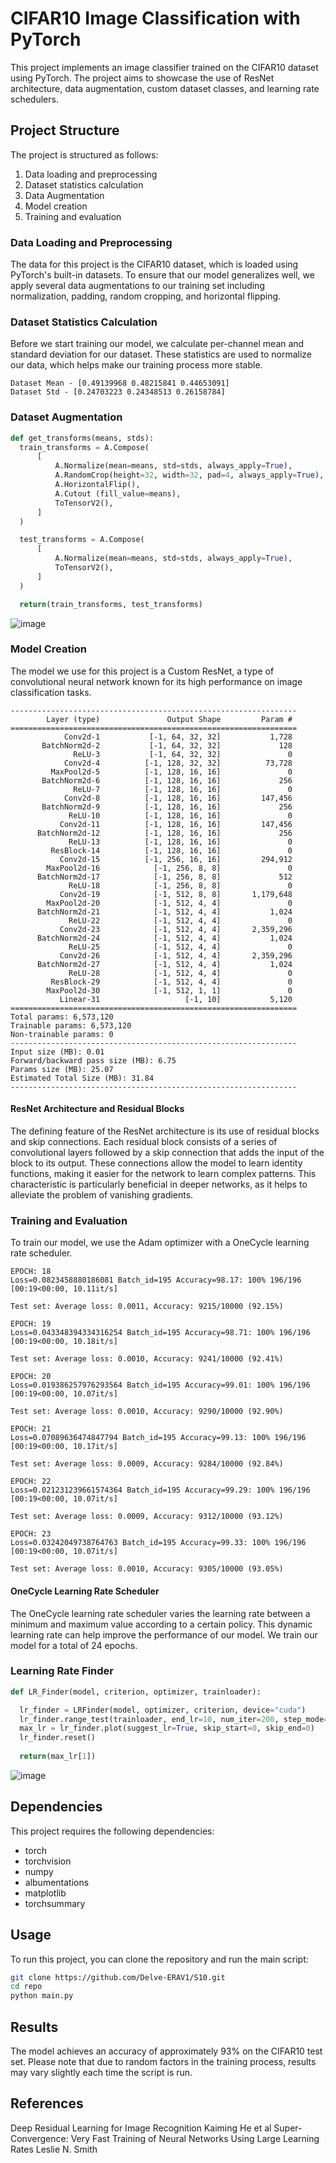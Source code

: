 # CIFAR10 Image Classification with PyTorch

This project implements an image classifier trained on the CIFAR10 dataset using PyTorch. The project aims to showcase the use of ResNet architecture, data augmentation, custom dataset classes, and learning rate schedulers.

## Project Structure

The project is structured as follows:

1. Data loading and preprocessing
2. Dataset statistics calculation
3. Data Augmentation
3. Model creation
4. Training and evaluation

### Data Loading and Preprocessing

The data for this project is the CIFAR10 dataset, which is loaded using PyTorch's built-in datasets. To ensure that our model generalizes well, we apply several data augmentations to our training set including normalization, padding, random cropping, and horizontal flipping.

### Dataset Statistics Calculation

Before we start training our model, we calculate per-channel mean and standard deviation for our dataset. These statistics are used to normalize our data, which helps make our training process more stable.

```
Dataset Mean - [0.49139968 0.48215841 0.44653091]
Dataset Std - [0.24703223 0.24348513 0.26158784] 
```

### Dataset Augmentation
```python
def get_transforms(means, stds):
  train_transforms = A.Compose(
      [
          A.Normalize(mean=means, std=stds, always_apply=True),
          A.RandomCrop(height=32, width=32, pad=4, always_apply=True),
          A.HorizontalFlip(),
          A.Cutout (fill_value=means),
          ToTensorV2(),
      ]
  )

  test_transforms = A.Compose(
      [
          A.Normalize(mean=means, std=stds, always_apply=True),
          ToTensorV2(),
      ]
  )

  return(train_transforms, test_transforms)
```
![image](https://github.com/Delve-ERAV1/S10/assets/11761529/a0098b5b-e9d4-448b-a6c1-4b24ea9bdd98)


### Model Creation

The model we use for this project is a Custom ResNet, a type of convolutional neural network known for its high performance on image classification tasks.

```
----------------------------------------------------------------
        Layer (type)               Output Shape         Param #
================================================================
            Conv2d-1           [-1, 64, 32, 32]           1,728
       BatchNorm2d-2           [-1, 64, 32, 32]             128
              ReLU-3           [-1, 64, 32, 32]               0
            Conv2d-4          [-1, 128, 32, 32]          73,728
         MaxPool2d-5          [-1, 128, 16, 16]               0
       BatchNorm2d-6          [-1, 128, 16, 16]             256
              ReLU-7          [-1, 128, 16, 16]               0
            Conv2d-8          [-1, 128, 16, 16]         147,456
       BatchNorm2d-9          [-1, 128, 16, 16]             256
             ReLU-10          [-1, 128, 16, 16]               0
           Conv2d-11          [-1, 128, 16, 16]         147,456
      BatchNorm2d-12          [-1, 128, 16, 16]             256
             ReLU-13          [-1, 128, 16, 16]               0
         ResBlock-14          [-1, 128, 16, 16]               0
           Conv2d-15          [-1, 256, 16, 16]         294,912
        MaxPool2d-16            [-1, 256, 8, 8]               0
      BatchNorm2d-17            [-1, 256, 8, 8]             512
             ReLU-18            [-1, 256, 8, 8]               0
           Conv2d-19            [-1, 512, 8, 8]       1,179,648
        MaxPool2d-20            [-1, 512, 4, 4]               0
      BatchNorm2d-21            [-1, 512, 4, 4]           1,024
             ReLU-22            [-1, 512, 4, 4]               0
           Conv2d-23            [-1, 512, 4, 4]       2,359,296
      BatchNorm2d-24            [-1, 512, 4, 4]           1,024
             ReLU-25            [-1, 512, 4, 4]               0
           Conv2d-26            [-1, 512, 4, 4]       2,359,296
      BatchNorm2d-27            [-1, 512, 4, 4]           1,024
             ReLU-28            [-1, 512, 4, 4]               0
         ResBlock-29            [-1, 512, 4, 4]               0
        MaxPool2d-30            [-1, 512, 1, 1]               0
           Linear-31                   [-1, 10]           5,120
================================================================
Total params: 6,573,120
Trainable params: 6,573,120
Non-trainable params: 0
----------------------------------------------------------------
Input size (MB): 0.01
Forward/backward pass size (MB): 6.75
Params size (MB): 25.07
Estimated Total Size (MB): 31.84
----------------------------------------------------------------
```

#### ResNet Architecture and Residual Blocks

The defining feature of the ResNet architecture is its use of residual blocks and skip connections. Each residual block consists of a series of convolutional layers followed by a skip connection that adds the input of the block to its output. These connections allow the model to learn identity functions, making it easier for the network to learn complex patterns. This characteristic is particularly beneficial in deeper networks, as it helps to alleviate the problem of vanishing gradients.

### Training and Evaluation

To train our model, we use the Adam optimizer with a OneCycle learning rate scheduler. 

```
EPOCH: 18
Loss=0.0823458880186081 Batch_id=195 Accuracy=98.17: 100% 196/196 [00:19<00:00, 10.11it/s]

Test set: Average loss: 0.0011, Accuracy: 9215/10000 (92.15%)

EPOCH: 19
Loss=0.043348394334316254 Batch_id=195 Accuracy=98.71: 100% 196/196 [00:19<00:00, 10.18it/s]

Test set: Average loss: 0.0010, Accuracy: 9241/10000 (92.41%)

EPOCH: 20
Loss=0.019386257976293564 Batch_id=195 Accuracy=99.01: 100% 196/196 [00:19<00:00, 10.07it/s]

Test set: Average loss: 0.0010, Accuracy: 9290/10000 (92.90%)

EPOCH: 21
Loss=0.07089636474847794 Batch_id=195 Accuracy=99.13: 100% 196/196 [00:19<00:00, 10.17it/s]

Test set: Average loss: 0.0009, Accuracy: 9284/10000 (92.84%)

EPOCH: 22
Loss=0.021231239661574364 Batch_id=195 Accuracy=99.29: 100% 196/196 [00:19<00:00, 10.07it/s]

Test set: Average loss: 0.0009, Accuracy: 9312/10000 (93.12%)

EPOCH: 23
Loss=0.03242049738764763 Batch_id=195 Accuracy=99.33: 100% 196/196 [00:19<00:00, 10.07it/s]

Test set: Average loss: 0.0010, Accuracy: 9305/10000 (93.05%)

```

#### OneCycle Learning Rate Scheduler

The OneCycle learning rate scheduler varies the learning rate between a minimum and maximum value according to a certain policy. This dynamic learning rate can help improve the performance of our model. We train our model for a total of 24 epochs.

### Learning Rate Finder

```python
def LR_Finder(model, criterion, optimizer, trainloader):

  lr_finder = LRFinder(model, optimizer, criterion, device="cuda")
  lr_finder.range_test(trainloader, end_lr=10, num_iter=200, step_mode='exp')
  max_lr = lr_finder.plot(suggest_lr=True, skip_start=0, skip_end=0)
  lr_finder.reset()
  
  return(max_lr[1])
```

![image](https://github.com/Delve-ERAV1/S10/assets/11761529/fc84e96f-339f-4f1d-99b7-0fe726e8de02)


## Dependencies

This project requires the following dependencies:

- torch
- torchvision
- numpy
- albumentations
- matplotlib
- torchsummary

## Usage

To run this project, you can clone the repository and run the main script:

```bash
git clone https://github.com/Delve-ERAV1/S10.git
cd repo
python main.py
```

## Results

The model achieves an accuracy of approximately 93% on the CIFAR10 test set. Please note that due to random factors in the training process, results may vary slightly each time the script is run.

## References

Deep Residual Learning for Image Recognition Kaiming He et al
Super-Convergence: Very Fast Training of Neural Networks Using Large Learning Rates Leslie N. Smith


